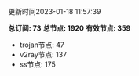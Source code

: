 更新时间2023-01-18 11:57:39

**总订阅: 73**
**总节点: 1920**
**有效节点: 359**
- trojan节点: 47
- v2ray节点: 137
- ss节点: 175
